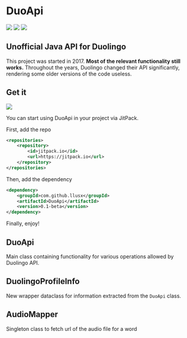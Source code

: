 # DuoApi
[![](https://img.shields.io/github/languages/top/latiif/DuoApi.svg)]()
[![](https://img.shields.io/github/last-commit/latiif/DuoApi)]()
[![](https://img.shields.io/maintenance/yes/2021)]()



Unofficial Java API for Duolingo
---

This project was started in 2017.
**Most of the relevant functionality still works.**
Throughout the years, Duolingo changed their API significantly, rendering some older versions of the code useless.

## Get it

[![](https://jitpack.io/v/llusx/DuoApi.svg)](https://jitpack.io/#llusx/DuoApi)

You can start using DuoApi in your project via JitPack.

First, add the repo
```xml
<repositories>
    <repository>
        <id>jitpack.io</id>
        <url>https://jitpack.io</url>
    </repository>
</repositories>
```
Then, add the dependency
```xml
<dependency>
    <groupId>com.github.llusx</groupId>
    <artifactId>DuoApi</artifactId>
    <version>0.1-beta</version>
</dependency>
```
Finally, enjoy!

## DuoApi
Main class containing functionality for various operations allowed by Duolingo API.
## DuolingoProfileInfo
New wrapper dataclass for information extracted from the `DuoApi` class.
## AudioMapper
Singleton class to fetch url of the audio file for a word
